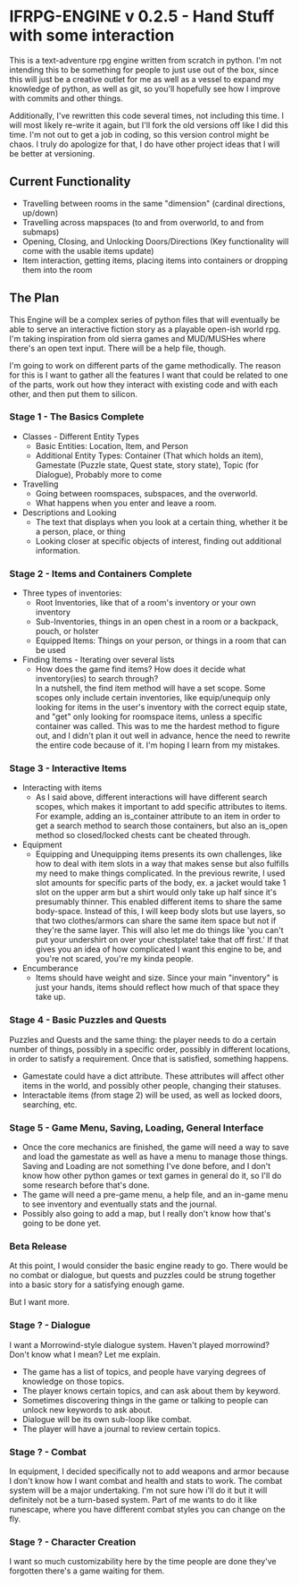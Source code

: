 # IFRPG-ENGINE v 0.2.5 - Hand Stuff with some interaction

This is a text-adventure rpg engine written from scratch in python. I'm not intending this to be something for people to just use out of the box, since this will just be a creative outlet for me as well as a vessel to expand my knowledge of python, as well as git, so you'll hopefully see how I improve with commits and other things. 

Additionally, I've rewritten this code several times, not including this time. I will most likely re-write it again, but I'll fork the old versions off like I did this time. I'm not out to get a job in coding, so this version control might be chaos. I truly do apologize for that, I do have other project ideas that I will be better at versioning. 

## Current Functionality

* Travelling between rooms in the same "dimension" (cardinal directions, up/down)
* Travelling across mapspaces (to and from overworld, to and from submaps)
* Opening, Closing, and Unlocking Doors/Directions (Key functionality will come with the usable items update)
* Item interaction, getting items, placing items into containers or dropping them into the room

## The Plan

This Engine will be a complex series of python files that will eventually be able to serve an interactive fiction story as a playable open-ish world rpg. I'm taking inspiration from old sierra games and MUD/MUSHes where there's an open text input. There will be a help file, though.

I'm going to work on different parts of the game methodically. The reason for this is I want to gather all the features I want that could be related to one of the parts, work out how they interact with existing code and with each other, and then put them to silicon. 

### Stage 1 - The Basics **Complete**

* Classes - Different Entity Types
    * Basic Entities: Location, Item, and Person
    * Additional Entity Types: Container (That which holds an item), Gamestate (Puzzle state, Quest state, story state), Topic (for Dialogue), Probably more to come
* Travelling
    * Going between roomspaces, subspaces, and the overworld. 
    * What happens when you enter and leave a room.
* Descriptions and Looking
    * The text that displays when you look at a certain thing, whether it be a person, place, or thing
    * Looking closer at specific objects of interest, finding out additional information.

### Stage 2 - Items and Containers **Complete**

* Three types of inventories:
    * Root Inventories, like that of a room's inventory or your own inventory
    * Sub-Inventories, things in an open chest in a room or a backpack, pouch, or holster
    * Equipped Items: Things on your person, or things in a room that can be used
* Finding Items - Iterating over several lists
    * How does the game find items? How does it decide what inventory(ies) to search through? \
    In a nutshell, the find item method will have a set scope. Some scopes only include certain inventories, like equip/unequip only looking for items in the user's inventory with the correct equip state, and "get" only looking for roomspace items, unless a specific container was called. This was to me the hardest method to figure out, and I didn't plan it out well in advance, hence the need to rewrite the entire code because of it. I'm hoping I learn from my mistakes.

### Stage 3 - Interactive Items

* Interacting with items
    * As I said above, different interactions will have different search scopes, which makes it important to add specific attributes to items. For example, adding an is_container attribute to an item in order to get a search method to search those containers, but also an is_open method so closed/locked chests cant be cheated through.
* Equipment
    * Equipping and Unequipping items presents its own challenges, like how to deal with item slots in a way that makes sense but also fulfills my need to make things complicated. In the previous rewrite, I used slot amounts for specific parts of the body, ex. a jacket would take 1 slot on the upper arm but a shirt would only take up half since it's presumably thinner. This enabled different items to share the same body-space. Instead of this, I will keep body slots but use layers, so that two clothes/armors can share the same item space but not if they're the same layer. This will also let me do things like 'you can't put your undershirt on over your chestplate! take that off first.' If that gives you an idea of how complicated I want this engine to be, and you're not scared, you're my kinda people.
* Encumberance
    * Items should have weight and size. Since your main "inventory" is just your hands, items should reflect how much of that space they take up. 

### Stage 4 - Basic Puzzles and Quests
Puzzles and Quests and the same thing: the player needs to do a certain number of things, possibly in a specific order, possibly in different locations, in order to satisfy a requirement. Once that is satisfied, something happens.

* Gamestate could have a dict attribute. These attributes will affect other items in the world, and possibly other people, changing their statuses.
* Interactable items (from stage 2) will be used, as well as locked doors, searching, etc. 

### Stage 5 - Game Menu, Saving, Loading, General Interface

* Once the core mechanics are finished, the game will need a way to save and load the gamestate as well as have a menu to manage those things. Saving and Loading are not something I've done before, and I don't know how other python games or text games in general do it, so I'll do some research before that's done.
* The game will need a pre-game menu, a help file, and an in-game menu to see inventory and eventually stats and the journal.
* Possibly also going to add a map, but I really don't know how that's going to be done yet.

### Beta Release

At this point, I would consider the basic engine ready to go. There would be no combat or dialogue, but quests and puzzles could be strung together into a basic story for a satisfying enough game. 

But I want more.

### Stage ? - Dialogue
I want a Morrowind-style dialogue system. Haven't played morrowind? Don't know what I mean? Let me explain.

* The game has a list of topics, and people have varying degrees of knowledge on those topics. 
* The player knows certain topics, and can ask about them by keyword. 
* Sometimes discovering things in the game or talking to people can unlock new keywords to ask about.
* Dialogue will be its own sub-loop like combat. 
* The player will have a journal to review certain topics.

### Stage ? - Combat
In equipment, I decided specifically not to add weapons and armor because I don't know how I want combat and health and stats to work. The combat system will be a major undertaking. I'm not sure how i'll do it but it will definitely not be a turn-based system. Part of me wants to do it like runescape, where you have different combat styles you can change on the fly.

### Stage ? - Character Creation
I want so much customizability here by the time people are done they've forgotten there's a game waiting for them.
